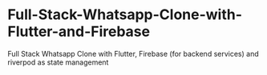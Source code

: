 # Full-Stack-Whatsapp-Clone-with-Flutter-and-Firebase
Full Stack Whatsapp Clone with Flutter, Firebase (for backend services) and riverpod as state management
